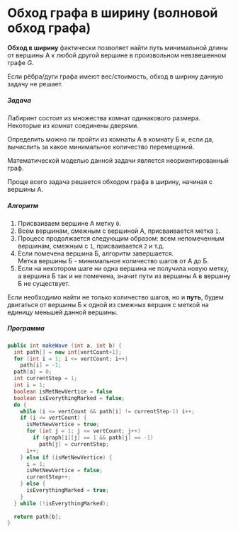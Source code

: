 # Обход графа в ширину (волновой обход графа)

**Обход в ширину** фактически позволяет найти путь минимальной длины от вершины А к любой другой вершине в произвольном невзвешенном графе $G$.

Если рёбра/дуги графа имеют вес/стоимость, обход в ширину данную задачу не решает.

##### Задача

Лабиринт состоит из множества комнат одинакового размера. Некоторые из комнат соединены дверями.

Определить можно ли пройти из комнаты А в комнату Б и, если да, вычислить за какое минимальное количество перемещений.

Математической моделью данной задачи является неориентированный граф.

Проще всего задача решается обходом графа в ширину, начиная с вершины А.

##### Алгоритм

1. Присваиваем вершине А метку `0`.
2. Всем вершинам, смежным с вершиной А, присваивается метка `1`.
3. Процесс продолжается следующим образом: всем непомеченным вершинам, смежным с `1`, присваивается `2` и т.д.
4. Если помечена вершина Б, алгоритм завершается.  
	Метка вершины Б - минимальное количество шагов от А до Б.
5. Если на некотором шаге ни одна вершина не получила новую метку, а вершина Б так и не помечена, значит пути из вершины А в вершину Б не существует.

Если необходимо найти не только количество шагов, но и **путь**, будем двигаться от вершины Б к одной из смежных вершин с меткой на единицу меньшей данной вершины.

##### Программа

```java
public int makeWave (int a, int b) {
  int path[] = new int[vertCount+1];
  for (int i = 1; i <= vertCount; i++)
    path[i] = -1;
  path[a] = 0;
  int currentStep = 1;
  int i = 1;
  boolean isMetNewVertice = false
  boolean isEverythingMarked = false;
  do {
    while (i <= vertCount && path[i] != currentStep-1) i++;
    if (i <= vertCount) {
      isMetNewVertice = true;
      for (int j = 1; j <= vertCount; j++)
        if (graph[i][j] == 1 && path[j] == -1)
          path[j] = currentStep;
      i++;
    } else if (isMetNewVertice) {
      i = 1;
      isMetNewVertice = false;
      currentStep++;
    } else {
      isEverythingMarked = true;
    }
  } while (!isEverythingMarked);
  
  return path[b];
}
```